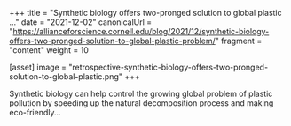 +++
title = "Synthetic biology offers two-pronged solution to global plastic ..."
date = "2021-12-02"
canonicalUrl = "https://allianceforscience.cornell.edu/blog/2021/12/synthetic-biology-offers-two-pronged-solution-to-global-plastic-problem/"
fragment = "content"
weight = 10

[asset]
    image = "retrospective-synthetic-biology-offers-two-pronged-solution-to-global-plastic.png"
+++

Synthetic biology can help control the growing global problem of plastic 
pollution by speeding up the natural decomposition process and making 
eco-friendly...
